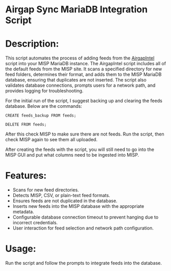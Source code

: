 # Airgap Sync MariaDB Integration Script

# Description:
This script automates the process of adding feeds from the [AirgapIntel](https://github.com/Levijathan/AirgapIntel) script into your MISP MariaDB instance.
The AirgapIntel script includes all of the default feeds from the MISP site.
It scans a specified directory for new feed folders, determines their format, and adds them to the MISP MariaDB database,
ensuring that duplicates are not inserted. The script also validates database connections, prompts users for a 
network path, and provides logging for troubleshooting. 

For the initial run of the script, I suggest backing up and clearing the feeds database. Below are the commands:

`CREATE feeds_backup FROM feeds;`

`DELETE FROM feeds;`

After this check MISP to make sure there are not feeds. Run the script, then check MISP again to see them all uploaded.

After creating the feeds with the script, you will still need to go into the MISP GUI and put what columns need to be ingested into MISP.

# Features:
- Scans for new feed directories.
- Detects MISP, CSV, or plain-text feed formats.
- Ensures feeds are not duplicated in the database.
- Inserts new feeds into the MISP database with the appropriate metadata.
- Configurable database connection timeout to prevent hanging due to incorrect credentials.
- User interaction for feed selection and network path configuration.

# Usage:
Run the script and follow the prompts to integrate feeds into the database.


